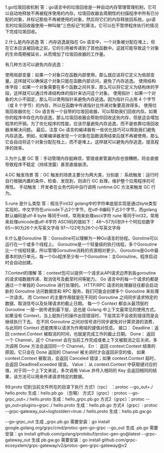 1.go垃圾回收机制
答：go语言中的垃圾回收是一种自动内存管理管理机制，它可以自动地释放不再被程序使用的内存。垃圾回收器会周期性的扫描程序中所有已分配的对象，并标记那些不再被使用的对象，然后将它们的内存释放回系统。go语言的垃圾回收器使用一种叫做“三色标记”的算法，它可以在不暂停程序执行的情况下完成垃圾回收。

2.什么是内存逃逸
答：内存逃逸是指在 Go 语言中，一个对象被分配在堆上，但在它本应该被回收之前，它的引用被传递到了其他函数中。这就可能导致这个对象的生命周期被延长，从而增加了垃圾回收器的工作量。

有几种方法可以避免内存逃逸：

使用局部变量：如果一个对象只在函数内部使用，那么就应该将它定义为局部变量。这样就可以确保这个对象只能在函数内部访问，避免了内存逃逸。
使用结构体字段：如果一个对象需要在多个函数之间共享，那么可以将它定义为结构体的字段，这样就可以通过传递结构体的指针来访问这个对象。
使用指针：如果一个对象的大小不固定，那么可以使用指针来避免内存逃逸。因为指针只占用 4 个字节（或 8 个字节）的内存，所以在函数中传递指针比传递对象要高效得多。
使用垃圾回收器优化：Go 语言有一个自带的垃圾回收器，可以帮助我们回收内存。如果你的程序中存在内存逃逸，那么垃圾回收器会帮助你回收这些内存，但是这会增加程序的开销。为了优化程序的性能，应该尽量避免内存逃逸，而不是依靠垃圾回收器来解决问题。
最后，注意 Go 语言的编译器有一些优化技巧可以帮助我们避免内存逃逸。例如，如果编译器发现一个对象在函数调用结束后就不再被使用，那么它会自动将这个对象分配在栈上，而不是堆上。这样就可以避免内存逃逸，提高程序的效率。

3.为什么要 GC
答：手动管理内存挺麻烦，管错或者管漏内存也很糟糕，将会直接导致程序不稳定（持续泄露）甚至直接崩溃。

4.GC 触发场景
答：GC 触发的场景主要分为两大类，分别是：
系统触发：运行时自行根据内置的条件，检查、发现到，则进行 GC 处理，维护整个应用程序的可用性。
手动触发：开发者在业务代码中自行调用 runtime.GC 方法来触发 GC 行为。

5.rune 是什么类型
答：相当于int32
golang中的字符串底层实现是通过byte类型实现的，中文字符在unicode下占2个字节，在utf-8编码下占3个字节，而golang默认编码是utf-8
byte 等同于int8，常用来处理ascii字符
rune 等同于int32，常用来处理unicode或utf-8字符
ASCII码的值如下：
48～57为0到9十个阿拉伯数字
65～90为26个大写英文字母
97～122号为26个小写英文字母

6.什么是Goroutine
答：Goroutine可以理解为一种Go语言的协程。Gorotine可以运行在一个或多个线程上。
Goroutine是一个轻量级的执行线程，多个Goroutine比一个线程轻量，所以管理Goroutine消耗的资源相对更少。
Goroutine是Go中最基本的执行单元，每一个Go程序至少有一个Goroutine：主Goroutine。程序启动时会自动创建。

7.Context的理解
答：context包可以提供一个请求从API请求边界到各goroutine的请求域数据传递、取消信号及截至时间等能力。
Go 语言中的每一个请求的都是通过一个单独的 Goroutine 进行处理的。
HTTP/RPC 请求的处理器往往都会启动新的 Goroutine 访问数据库和 RPC 服务，我们可能会创建多个 Goroutine 来处理一次请求。
而 Context 的主要作用就是在不同的 Goroutine 之间同步请求特定的数据、取消信号以及处理请求的截止日期。
每一个 Context 都会从最顶层的 Goroutine 一层一层传递到最下层，这也是 Golang 中上下文最常见的使用方式。
如果没有 Context，当上层执行的操作出现错误时，下层其实不会收到错误而是会继续执行下去。
在不同 Goroutine 之间对信号进行同步避免对计算资源的浪费，与此同时 Context 还能携带以请求为作用域的键值对信息。
接口：
Deadline：返回 context.Context 被取消的时间，也就是完成工作的截止日期。
Done：    返回一个 Channel，这个 Channel 会在当前工作完成或者上下文被取消之后关闭，多次调用 Done 方法会返回同一个 Channel。
Err：     返回 context.Context 结束的原因，它只会在 Done 返回的 Channel 被关闭时才会返回非空的值，
          如果 context.Context 被取消，会返回 Canceled 错误；如果 context.Context 超时，会返回 DeadlineExceeded 错误。
Value：   从 context.Context 中获取键对应的值，对于同一个上下文来说，多次调用 Value 并传入相同的 Key 会返回相同的结果，该方法可以用来传递请求特定的数据。


99.proto
切到当前文件所在的目录下执行
方式1（rpc） ：protoc --go_out=./ hello.proto									            生成：hello.pb.go	  （忽略）
方式3（grpc）: protoc --go-grpc_out=./ hello.proto								            生成：hello_grpc.pb.go
方式2（grpc）：protoc --go_out=plugins=grpc:./ hello.proto						            生成：hello.pb.go
方式4（grpc）: protoc --grpc-gateway_out=logtostderr=true:./ hello.proto		            生成：hello.pb.gw.go

--go-grpc_out 	        生成 _grpc.pb.go		需要安装：go install google.golang.org/grpc/cmd/protoc-gen-go-grpc
--go_out 		        生成 .pb.go			    需要安装：go install github.com/golang/protobuf/protoc-gen-go@latest
--grpc-gateway_out      生成 pb.gw.go			需要安装：go install github.com/grpc-ecosystem/grpc-gateway/v2/protoc-gen-grpc-gateway@v2